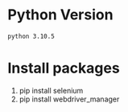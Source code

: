 # Python Version

    python 3.10.5

# Install packages

1. pip install selenium
2. pip install webdriver_manager
